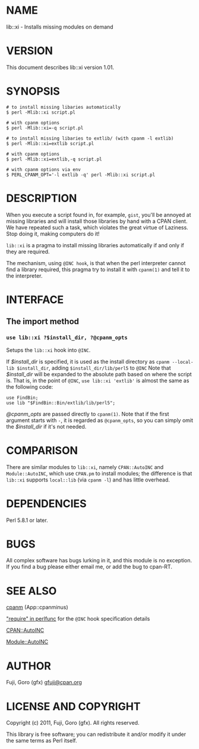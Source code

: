 # NAME

lib::xi - Installs missing modules on demand

# VERSION

This document describes lib::xi version 1.01.

# SYNOPSIS

    # to install missing libaries automatically
    $ perl -Mlib::xi script.pl

    # with cpanm options
    $ perl -Mlib::xi=-q script.pl

    # to install missing libaries to extlib/ (with cpanm -l extlib)
    $ perl -Mlib::xi=extlib script.pl

    # with cpanm options
    $ perl -Mlib::xi=extlib,-q script.pl

    # with cpanm options via env
    $ PERL_CPANM_OPT='-l extlib -q' perl -Mlib::xi script.pl

# DESCRIPTION

When you execute a script found in, for example, `gist`, you'll be annoyed
at missing libraries and will install those libraries by hand with a CPAN
client. We have repeated such a task, which violates the great virtue of
Laziness. Stop doing it, making computers do it!

`lib::xi` is a pragma to install missing libraries automatically if and only
if they are required.

The mechanism, using `@INC hook`, is that when the perl interpreter cannot
find a library required, this pragma try to install it with `cpanm(1)` and
tell it to the interpreter.

# INTERFACE

## The import method

### `use lib::xi ?$install_dir, ?@cpanm_opts`

Setups the `lib::xi` hook into `@INC`.

If _$install\_dir_ is specified, it is used as the install directory as
`cpanm --local-lib $install_dir`, adding `$install_dir/lib/perl5` to `@INC`
Note that _$install\_dir_ will be expanded to the absolute path based on
where the script is. That is, in the point of `@INC`, `use lib::xi 'extlib'` is almost the same as the following code:

    use FindBin;
    use lib "$FindBin::Bin/extlib/lib/perl5";

_@cpanm\_opts_ are passed directly to `cpanm(1)`. Note that if the first argument starts with `-`, it is regarded as `@cpanm_opts`, so you can simply omit
the _$install\_dir_ if it's not needed.

# COMPARISON

There are similar modules to `lib::xi`, namely `CPAN::AutoINC` and
`Module::AutoINC`, which use `CPAN.pm` to install modules; the difference
is that `lib::xi` supports `local::lib` (via `cpanm -l`) and has little
overhead.

# DEPENDENCIES

Perl 5.8.1 or later.

# BUGS

All complex software has bugs lurking in it, and this module is no
exception. If you find a bug please either email me, or add the bug
to cpan-RT.

# SEE ALSO

[cpanm](http://search.cpan.org/perldoc?cpanm) (App::cpanminus)

["require" in perlfunc](http://search.cpan.org/perldoc?perlfunc#require) for the `@INC` hook specification details

[CPAN::AutoINC](http://search.cpan.org/perldoc?CPAN::AutoINC)

[Module::AutoINC](http://search.cpan.org/perldoc?Module::AutoINC)

# AUTHOR

Fuji, Goro (gfx) <gfuji@cpan.org>

# LICENSE AND COPYRIGHT

Copyright (c) 2011, Fuji, Goro (gfx). All rights reserved.

This library is free software; you can redistribute it and/or modify
it under the same terms as Perl itself.

